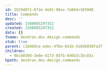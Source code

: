 ```yaml
---
id: 1829d0f1-6f2e-4e91-98ac-7a864c1650d0
title: Commands
desc: ''
updated: 1598985297352
created: 1598985297352
data: {}
fname: dendron.dev.design.commands
stub: true
parent: c160ddce-edec-4f6e-841b-418d6030fa37
children:
  - 9bcb030d-3e8e-4173-85fb-846b3c3bc83a
hpath: dendron.dev.design.commands
---
```


